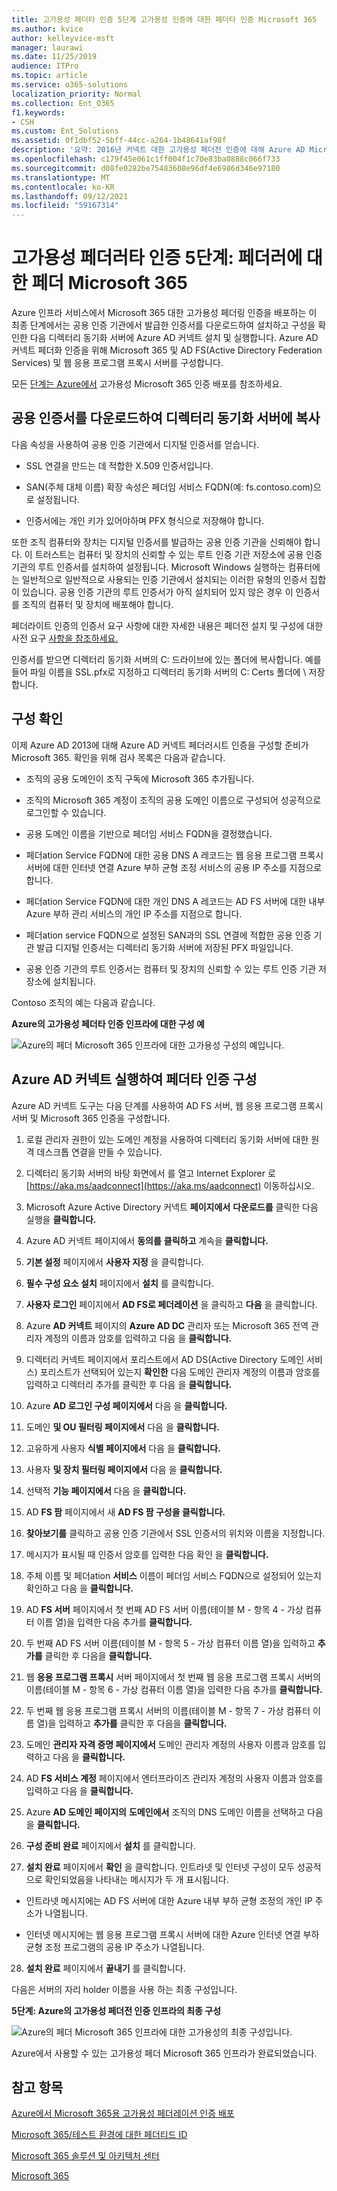 ```yaml
---
title: 고가용성 페더타 인증 5단계 고가용성 인증에 대한 페더타 인증 Microsoft 365
ms.author: kvice
author: kelleyvice-msft
manager: laurawi
ms.date: 11/25/2019
audience: ITPro
ms.topic: article
ms.service: o365-solutions
localization_priority: Normal
ms.collection: Ent_O365
f1.keywords:
- CSH
ms.custom: Ent_Solutions
ms.assetid: 0f1dbf52-5bff-44cc-a264-1b48641af98f
description: '요약: 2016년 커넥트 대한 고가용성 페더전 인증에 대해 Azure AD Microsoft 365 구성하는 Microsoft Azure.'
ms.openlocfilehash: c179f45e061c1ff004f1c70e83ba0888c066f733
ms.sourcegitcommit: d08fe0282be75483608e96df4e6986d346e97180
ms.translationtype: MT
ms.contentlocale: ko-KR
ms.lasthandoff: 09/12/2021
ms.locfileid: "59167314"
---
```

# <a name="high-availability-federated-authentication-phase-5-configure-federated-authentication-for-microsoft-365"></a>고가용성 페더러타 인증 5단계: 페더러에 대한 페더 Microsoft 365

Azure 인프라 서비스에서 Microsoft 365 대한 고가용성 페더링 인증을 배포하는 이 최종 단계에서는 공용 인증 기관에서 발급한 인증서를 다운로드하여 설치하고 구성을 확인한 다음 디렉터리 동기화 서버에 Azure AD 커넥트 설치 및 실행합니다. Azure AD 커넥트 페더화 인증을 위해 Microsoft 365 및 AD FS(Active Directory Federation Services) 및 웹 응용 프로그램 프록시 서버를 구성합니다.
  
모든 [단계는 Azure에서](deploy-high-availability-federated-authentication-for-microsoft-365-in-azure.md) 고가용성 Microsoft 365 인증 배포를 참조하세요.
  
## <a name="get-a-public-certificate-and-copy-it-to-the-directory-synchronization-server"></a>공용 인증서를 다운로드하여 디렉터리 동기화 서버에 복사

다음 속성을 사용하여 공용 인증 기관에서 디지털 인증서를 얻습니다.
  
- SSL 연결을 만드는 데 적합한 X.509 인증서입니다.
    
- SAN(주체 대체 이름) 확장 속성은 페더임 서비스 FQDN(예: fs.contoso.com)으로 설정됩니다.
    
- 인증서에는 개인 키가 있어야하며 PFX 형식으로 저장해야 합니다.
    
또한 조직 컴퓨터와 장치는 디지털 인증서를 발급하는 공용 인증 기관을 신뢰해야 합니다. 이 트러스트는 컴퓨터 및 장치의 신뢰할 수 있는 루트 인증 기관 저장소에 공용 인증 기관의 루트 인증서를 설치하여 설정됩니다. Microsoft Windows 실행하는 컴퓨터에는 일반적으로 일반적으로 사용되는 인증 기관에서 설치되는 이러한 유형의 인증서 집합이 있습니다. 공용 인증 기관의 루트 인증서가 아직 설치되어 있지 않은 경우 이 인증서를 조직의 컴퓨터 및 장치에 배포해야 합니다.
  
페더라이트 인증의 인증서 요구 사항에 대한 자세한 내용은 페더전 설치 및 구성에 대한 사전 요구 [사항을 참조하세요.](/azure/active-directory/connect/active-directory-aadconnect-prerequisites#prerequisites-for-federation-installation-and-configuration)
  
인증서를 받으면 디렉터리 동기화 서버의 C: 드라이브에 있는 폴더에 복사합니다. 예를 들어 파일 이름을 SSL.pfx로 지정하고 디렉터리 동기화 서버의 C: Certs 폴더에 \\ 저장합니다.
  
## <a name="verify-your-configuration"></a>구성 확인

이제 Azure AD 2013에 대해 Azure AD 커넥트 페더러시트 인증을 구성할 준비가 Microsoft 365. 확인을 위해 검사 목록은 다음과 같습니다.
  
- 조직의 공용 도메인이 조직 구독에 Microsoft 365 추가됩니다.
    
- 조직의 Microsoft 365 계정이 조직의 공용 도메인 이름으로 구성되어 성공적으로 로그인할 수 있습니다.
    
- 공용 도메인 이름을 기반으로 페더임 서비스 FQDN을 결정했습니다.
    
- 페더ation Service FQDN에 대한 공용 DNS A 레코드는 웹 응용 프로그램 프록시 서버에 대한 인터넷 연결 Azure 부하 균형 조정 서비스의 공용 IP 주소를 지점으로 합니다.
    
- 페더ation Service FQDN에 대한 개인 DNS A 레코드는 AD FS 서버에 대한 내부 Azure 부하 관리 서비스의 개인 IP 주소를 지점으로 합니다.
    
- 페더ation service FQDN으로 설정된 SAN과의 SSL 연결에 적합한 공용 인증 기관 발급 디지털 인증서는 디렉터리 동기화 서버에 저장된 PFX 파일입니다.
    
- 공용 인증 기관의 루트 인증서는 컴퓨터 및 장치의 신뢰할 수 있는 루트 인증 기관 저장소에 설치됩니다.
    
Contoso 조직의 예는 다음과 같습니다.
  
**Azure의 고가용성 페더타 인증 인프라에 대한 구성 예**

![Azure의 페더 Microsoft 365 인프라에 대한 고가용성 구성의 예입니다.](../media/ac1a6a0d-0156-4407-9336-6e4cd6db8633.png)
  
## <a name="run-azure-ad-connect-to-configure-federated-authentication"></a>Azure AD 커넥트 실행하여 페더타 인증 구성

Azure AD 커넥트 도구는 다음 단계를 사용하여 AD FS 서버, 웹 응용 프로그램 프록시 서버 및 Microsoft 365 인증을 구성합니다.
  
1. 로컬 관리자 권한이 있는 도메인 계정을 사용하여 디렉터리 동기화 서버에 대한 원격 데스크톱 연결을 만들 수 있습니다.
    
2. 디렉터리 동기화 서버의 바탕 화면에서 를 열고 Internet Explorer 로 [https://aka.ms/aadconnect](https://aka.ms/aadconnect) 이동하십시오.
    
3. Microsoft Azure Active Directory 커넥트 **페이지에서** **다운로드를** 클릭한 다음 실행을 **클릭합니다.**
    
4. Azure AD 커넥트 페이지에서 **동의를** **클릭하고** 계속을 **클릭합니다.**
    
5. **기본 설정** 페이지에서 **사용자 지정** 을 클릭합니다.
    
6. **필수 구성 요소 설치** 페이지에서 **설치** 를 클릭합니다.
    
7. **사용자 로그인** 페이지에서 **AD FS로 페더레이션** 을 클릭하고 **다음** 을 클릭합니다.
    
8. Azure **AD 커넥트** 페이지의 **Azure AD DC** 관리자 또는 Microsoft 365 전역 관리자  계정의 이름과 암호를 입력하고 다음 을 **클릭합니다.**
    
9. 디렉터리  커넥트 페이지에서 포리스트에서 AD DS(Active Directory 도메인 서비스) 포리스트가 선택되어 있는지 **확인한** 다음 도메인 관리자 계정의 이름과 암호를 입력하고 디렉터리 추가를 클릭한 후 다음 을 **클릭합니다.**
    
10. Azure **AD 로그인 구성 페이지에서** 다음 을 **클릭합니다.**
    
11. 도메인 **및 OU 필터링 페이지에서** 다음 을 **클릭합니다.**
    
12. 고유하게 사용자 **식별 페이지에서** 다음 을 **클릭합니다.**
    
13. 사용자 **및 장치 필터링 페이지에서** 다음 을 **클릭합니다.**
    
14. 선택적 **기능 페이지에서** 다음 을 **클릭합니다.**
    
15. AD **FS 팜** 페이지에서 새 **AD FS 팜 구성을 클릭합니다.**
    
16. **찾아보기를** 클릭하고 공용 인증 기관에서 SSL 인증서의 위치와 이름을 지정합니다.
    
17. 메시지가 표시될 때 인증서 암호를 입력한 다음 확인 을 **클릭합니다.**
    
18. 주체  이름 및 페더ation **서비스** 이름이 페더임 서비스 FQDN으로 설정되어 있는지 확인하고 다음 을 **클릭합니다.**
    
19. AD **FS 서버** 페이지에서 첫 번째 AD FS 서버 이름(테이블 M - 항목 4 - 가상 컴퓨터 이름 열)을 입력한 다음 추가를 **클릭합니다.**
    
20. 두 번째 AD FS 서버 이름(테이블 M - 항목 5 - 가상 컴퓨터 이름 열)을 입력하고 **추가를** 클릭한 후 다음을 **클릭합니다.**
    
21. 웹 **응용 프로그램 프록시** 서버 페이지에서 첫 번째 웹 응용 프로그램 프록시 서버의 이름(테이블 M - 항목 6 - 가상 컴퓨터 이름 열)을 입력한 다음 추가를 **클릭합니다.**
    
22. 두 번째 웹 응용 프로그램 프록시 서버의 이름(테이블 M - 항목 7 - 가상 컴퓨터 이름 열)을 입력하고 **추가를** 클릭한 후 다음을 **클릭합니다.**
    
23. 도메인 **관리자 자격 증명 페이지에서** 도메인 관리자 계정의 사용자 이름과 암호를 입력하고 다음 을 **클릭합니다.**
    
24. AD **FS 서비스 계정** 페이지에서 엔터프라이즈 관리자 계정의 사용자 이름과 암호를 입력하고 다음 을 **클릭합니다.**
    
25. Azure **AD 도메인 페이지의** **도메인에서** 조직의 DNS 도메인 이름을 선택하고 다음 을 **클릭합니다.**
    
26. **구성 준비 완료** 페이지에서 **설치** 를 클릭합니다.
    
27. **설치 완료** 페이지에서 **확인** 을 클릭합니다. 인트라넷 및 인터넷 구성이 모두 성공적으로 확인되었음을 나타내는 메시지가 두 개 표시됩니다.
    
  - 인트라넷 메시지에는 AD FS 서버에 대한 Azure 내부 부하 균형 조정의 개인 IP 주소가 나열됩니다.
    
  - 인터넷 메시지에는 웹 응용 프로그램 프록시 서버에 대한 Azure 인터넷 연결 부하 균형 조정 프로그램의 공용 IP 주소가 나열됩니다.
    
28. **설치 완료** 페이지에서 **끝내기** 를 클릭합니다.
    
다음은 서버의 자리 holder 이름을 사용 하는 최종 구성입니다.
  
**5단계: Azure의 고가용성 페더전 인증 인프라의 최종 구성**

![Azure의 페더 Microsoft 365 인프라에 대한 고가용성의 최종 구성입니다.](../media/c5da470a-f2aa-489a-a050-df09b4d641df.png)
  
Azure에서 사용할 수 있는 고가용성 페더 Microsoft 365 인프라가 완료되었습니다.
  
## <a name="see-also"></a>참고 항목

[Azure에서 Microsoft 365용 고가용성 페더레이션 인증 배포](deploy-high-availability-federated-authentication-for-microsoft-365-in-azure.md)
  
[Microsoft 365/테스트 환경에 대한 페더티드 ID](federated-identity-for-your-microsoft-365-dev-test-environment.md)
  
[Microsoft 365 솔루션 및 아키텍처 센터](../solutions/index.yml)

[Microsoft 365](https://support.office.com/article/Understanding-Office-365-identity-and-Azure-Active-Directory-06a189e7-5ec6-4af2-94bf-a22ea225a7a9#bk_federated)
